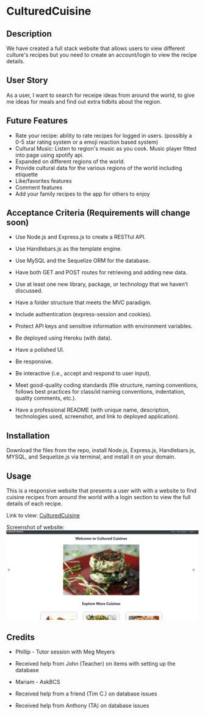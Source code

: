 # CulturedCuisine

## Description

We have created a full stack website that allows users to view different culture's recipes but you need to create an account/login to view the recipe details.

## User Story

As a user,
I want to search for receipe ideas from around the world,
to give me ideas for meals and find out extra tidbits about the region.

## Future Features

* Rate your recipe: ability to rate recipes for logged in users. (possibly a 0-5 star rating system or a emoji reaction based system)
* Cultural Music: Listen to region's music as you cook. Music player fitted into page using spotify api. 
* Expanded on different regions of the world.
* Provide cultural data for the various regions of the world including etiquette
* Like/favorites features
* Comment features
* Add your family recipes to the app for others to enjoy

## Acceptance Criteria (Requirements will change soon)

* Use Node.js and Express.js to create a RESTful API.

* Use Handlebars.js as the template engine.

* Use MySQL and the Sequelize ORM for the database.

* Have both GET and POST routes for retrieving and adding new data.

* Use at least one new library, package, or technology that we haven’t discussed.

* Have a folder structure that meets the MVC paradigm.

* Include authentication (express-session and cookies).

* Protect API keys and sensitive information with environment variables.

* Be deployed using Heroku (with data).

* Have a polished UI.

* Be responsive.

* Be interactive (i.e., accept and respond to user input).

* Meet good-quality coding standards (file structure, naming conventions, follows best practices for class/id naming conventions, indentation, quality comments, etc.).

* Have a professional README (with unique name, description, technologies used, screenshot, and link to deployed application).

## Installation

Download the files from the repo, install Node.js, Express.js, Handlebars.js, MYSQL, and Sequelize.js via terminal, and install it on your domain.

## Usage

This is a responsive website that presents a user with with a website to find cuisine recipes from around the world with a login section to view the full details of each recipe.

Link to view: [CulturedCuisine](https://culturedcuisine-59da43e6096e.herokuapp.com/)

Screenshot of website:
![CulturedCuisine](culturedcuisine-snap.png "CulturedCuisine")

## Credits

* Phillip - Tutor session with Meg Meyers

* Received help from John (Teacher) on items with setting up the database

* Mariam - AskBCS

* Received help from a friend (Tim C.) on database issues

* Received help from Anthony (TA) on database issues